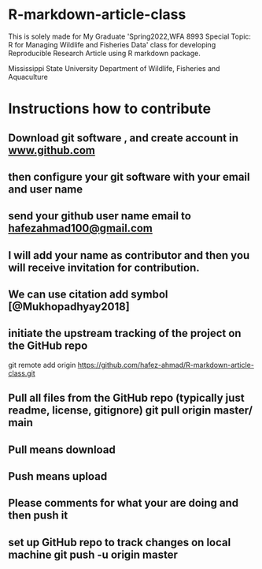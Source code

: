 # R-markdown-article-class

This is solely made for My Graduate 'Spring2022,WFA 8993 Special Topic: R for Managing Wildlife and Fisheries Data' class for developing Reproducible Research Article using R markdown package.

Mississippi State University
Department of Wildlife, Fisheries and Aquaculture

# Instructions how to contribute 
## Download git software , and create account in www.github.com
## then configure your git software with your email and user name
## send your github user name email to hafezahmad100@gmail.com  
## I will add your name as contributor and then you will receive invitation for contribution.

## We can use citation add symbol [@Mukhopadhyay2018] 

## initiate the upstream tracking of the project on the GitHub repo 
git remote add origin <https://github.com/hafez-ahmad/R-markdown-article-class.git>

## Pull all files from the GitHub repo (typically just readme, license, gitignore) git pull origin master/ main
## Pull means download 
## Push means upload
## Please comments for what your are doing and then push it

## set up GitHub repo to track changes on local machine git push -u origin master